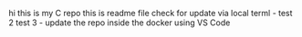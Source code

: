 hi
this is my C repo
this is readme file
check for update via local terml - test 2
test 3 - update the repo inside the docker using VS Code